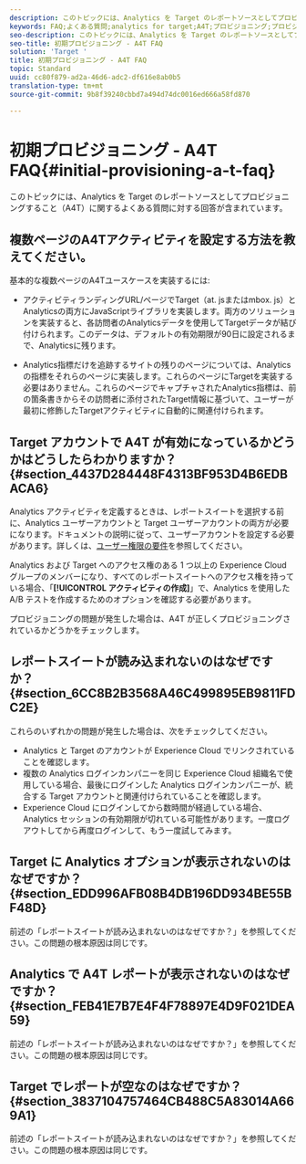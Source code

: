 ```yaml
---
description: このトピックには、Analytics を Target のレポートソースとしてプロビジョニングすること（A4T）に関するよくある質問に対する回答が含まれています。
keywords: FAQ;よくある質問;analytics for target;A4T;プロビジョニング;プロビジョニング;adobe Experience Cloud
seo-description: このトピックには、Analytics を Target のレポートソースとしてプロビジョニングすること（A4T）に関するよくある質問に対する回答が含まれています。
seo-title: 初期プロビジョニング - A4T FAQ
solution: 'Target '
title: 初期プロビジョニング - A4T FAQ
topic: Standard
uuid: cc80f879-ad2a-46d6-adc2-df616e8ab0b5
translation-type: tm+mt
source-git-commit: 9b8f39240cbbd7a494d74dc0016ed666a58fd870

---
```



# 初期プロビジョニング - A4T FAQ{#initial-provisioning-a-t-faq}

このトピックには、Analytics を Target のレポートソースとしてプロビジョニングすること（A4T）に関するよくある質問に対する回答が含まれています。

## 複数ページのA4Tアクティビティを設定する方法を教えてください。

基本的な複数ページのA4Tユースケースを実装するには:

* アクティビティランディングURL/ページでTarget（at. jsまたはmbox. js）とAnalyticsの両方にJavaScriptライブラリを実装します。両方のソリューションを実装すると、各訪問者のAnalyticsデータを使用してTargetデータが結び付けられます。このデータは、デフォルトの有効期限が90日に設定されるまで、Analyticsに残ります。

* Analytics指標だけを追跡するサイトの残りのページについては、Analyticsの指標をそれらのページに実装します。これらのページにTargetを実装する必要はありません。これらのページでキャプチャされたAnalytics指標は、前の箇条書きからその訪問者に添付されたTarget情報に基づいて、ユーザーが最初に修飾したTargetアクティビティに自動的に関連付けられます。

## Target アカウントで A4T が有効になっているかどうかはどうしたらわかりますか？{#section_4437D284448F4313BF953D4B6EDBACA6}

Analytics アクティビティを定義するときは、レポートスイートを選択する前に、Analytics ユーザーアカウントと Target ユーザーアカウントの両方が必要になります。ドキュメントの説明に従って、ユーザーアカウントを設定する必要があります。詳しくは、[ユーザー権限の要件](../../../c-integrating-target-with-mac/a4t/account-reqs.md#concept_4BC06CAB00BF46FF9362AFE98656B083)を参照してください。

Analytics および Target へのアクセス権のある 1 つ以上の Experience Cloud グループのメンバーになり、すべてのレポートスイートへのアクセス権を持っている場合、「**[!UICONTROL アクティビティの作成]**」で、Analytics を使用した A/B テストを作成するためのオプションを確認する必要があります。

プロビジョニングの問題が発生した場合は、A4T が正しくプロビジョニングされているかどうかをチェックします。

## レポートスイートが読み込まれないのはなぜですか？ {#section_6CC8B2B3568A46C499895EB9811FDC2E}

これらのいずれかの問題が発生した場合は、次をチェックしてください。

* Analytics と Target のアカウントが Experience Cloud でリンクされていることを確認します。
* 複数の Analytics ログインカンパニーを同じ Experience Cloud 組織名で使用している場合、最後にログインした Analytics ログインカンパニーが、統合する Target アカウントと関連付けられていることを確認します。
* Experience Cloud にログインしてから数時間が経過している場合、Analytics セッションの有効期限が切れている可能性があります。一度ログアウトしてから再度ログインして、もう一度試してみます。

## Target に Analytics オプションが表示されないのはなぜですか？ {#section_EDD996AFB08B4DB196DD934BE55BF48D}

前述の「レポートスイートが読み込まれないのはなぜですか？」を参照してください。この問題の根本原因は同じです。

## Analytics で A4T レポートが表示されないのはなぜですか？ {#section_FEB41E7B7E4F4F78897E4D9F021DEA59}

前述の「レポートスイートが読み込まれないのはなぜですか？」を参照してください。この問題の根本原因は同じです。

## Target でレポートが空なのはなぜですか？ {#section_3837104757464CB488C5A83014A669A1}

前述の「レポートスイートが読み込まれないのはなぜですか？」を参照してください。この問題の根本原因は同じです。

